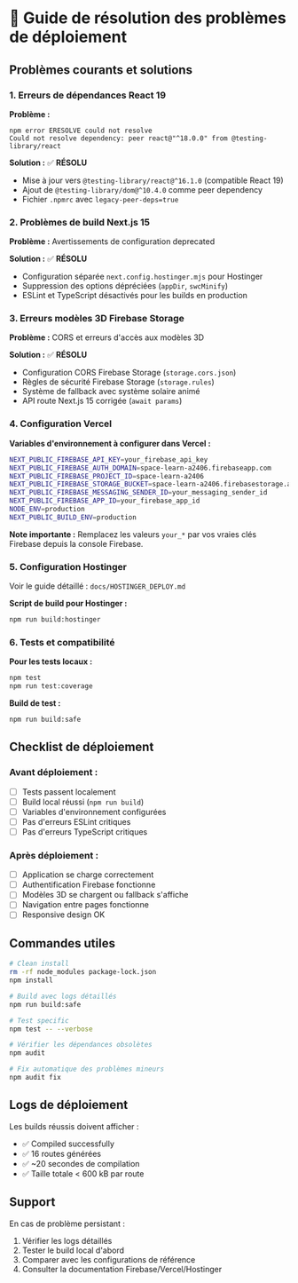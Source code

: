 # 🔧 Guide de résolution des problèmes de déploiement

## Problèmes courants et solutions

### 1. **Erreurs de dépendances React 19**

**Problème :**

```
npm error ERESOLVE could not resolve
Could not resolve dependency: peer react@"^18.0.0" from @testing-library/react
```

**Solution :** ✅ **RÉSOLU**

- Mise à jour vers `@testing-library/react@^16.1.0` (compatible React 19)
- Ajout de `@testing-library/dom@^10.4.0` comme peer dependency
- Fichier `.npmrc` avec `legacy-peer-deps=true`

### 2. **Problèmes de build Next.js 15**

**Problème :** Avertissements de configuration deprecated

**Solution :** ✅ **RÉSOLU**

- Configuration séparée `next.config.hostinger.mjs` pour Hostinger
- Suppression des options dépréciées (`appDir`, `swcMinify`)
- ESLint et TypeScript désactivés pour les builds en production

### 3. **Erreurs modèles 3D Firebase Storage**

**Problème :** CORS et erreurs d'accès aux modèles 3D

**Solution :** ✅ **RÉSOLU**

- Configuration CORS Firebase Storage (`storage.cors.json`)
- Règles de sécurité Firebase Storage (`storage.rules`)
- Système de fallback avec système solaire animé
- API route Next.js 15 corrigée (`await params`)

### 4. **Configuration Vercel**

**Variables d'environnement à configurer dans Vercel :**

```bash
NEXT_PUBLIC_FIREBASE_API_KEY=your_firebase_api_key
NEXT_PUBLIC_FIREBASE_AUTH_DOMAIN=space-learn-a2406.firebaseapp.com
NEXT_PUBLIC_FIREBASE_PROJECT_ID=space-learn-a2406
NEXT_PUBLIC_FIREBASE_STORAGE_BUCKET=space-learn-a2406.firebasestorage.app
NEXT_PUBLIC_FIREBASE_MESSAGING_SENDER_ID=your_messaging_sender_id
NEXT_PUBLIC_FIREBASE_APP_ID=your_firebase_app_id
NODE_ENV=production
NEXT_PUBLIC_BUILD_ENV=production
```

**Note importante :** Remplacez les valeurs `your_*` par vos vraies clés Firebase depuis la console Firebase.

### 5. **Configuration Hostinger**

Voir le guide détaillé : `docs/HOSTINGER_DEPLOY.md`

**Script de build pour Hostinger :**

```bash
npm run build:hostinger
```

### 6. **Tests et compatibilité**

**Pour les tests locaux :**

```bash
npm test
npm run test:coverage
```

**Build de test :**

```bash
npm run build:safe
```

## Checklist de déploiement

### Avant déploiement :

- [ ] Tests passent localement
- [ ] Build local réussi (`npm run build`)
- [ ] Variables d'environnement configurées
- [ ] Pas d'erreurs ESLint critiques
- [ ] Pas d'erreurs TypeScript critiques

### Après déploiement :

- [ ] Application se charge correctement
- [ ] Authentification Firebase fonctionne
- [ ] Modèles 3D se chargent ou fallback s'affiche
- [ ] Navigation entre pages fonctionne
- [ ] Responsive design OK

## Commandes utiles

```bash
# Clean install
rm -rf node_modules package-lock.json
npm install

# Build avec logs détaillés
npm run build:safe

# Test specific
npm test -- --verbose

# Vérifier les dépendances obsolètes
npm audit

# Fix automatique des problèmes mineurs
npm audit fix
```

## Logs de déploiement

Les builds réussis doivent afficher :

- ✅ Compiled successfully
- ✅ 16 routes générées
- ✅ ~20 secondes de compilation
- ✅ Taille totale < 600 kB par route

## Support

En cas de problème persistant :

1. Vérifier les logs détaillés
2. Tester le build local d'abord
3. Comparer avec les configurations de référence
4. Consulter la documentation Firebase/Vercel/Hostinger
